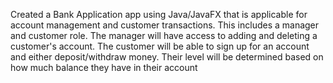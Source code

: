 Created a Bank Application app using Java/JavaFX that is applicable for account management and customer transactions. This includes a manager and customer role. The manager will have access to adding and deleting a customer's account. The customer will be able to sign up for an account and either deposit/withdraw money. Their level will be determined based on how much balance they have in their account

